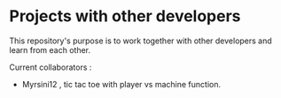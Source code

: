 # Projects with other developers
This repository's purpose is to work together with other developers and learn from each other.

Current collaborators :
  - Myrsini12 , tic tac toe with player vs machine function.


